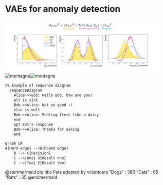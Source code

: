 # VAEs for anomaly detection
<img src="./docs/assets/images/eft.png" alt="lasagna">
<img src="./docs/assets/images/montagne.png" alt="montagne"><img src="./docs/assets/images/montagne.png" alt="montagne">

```mermaid
%% Example of sequence diagram
  sequenceDiagram
    Alice->>Bob: Hello Bob, how are you?
    alt is sick
    Bob->>Alice: Not so good :(
    else is well
    Bob->>Alice: Feeling fresh like a daisy
    end
    opt Extra response
    Bob->>Alice: Thanks for asking
    end
```

```mermaid
graph LR
A[Hard edge] -->B(Round edge)
    B --> C{Decision}
    C -->|One| D[Result one]
    C -->|Two| E[Result two]
```

@startmermaid
pie title Pets adopted by volunteers
  "Dogs" : 386
  "Cats" : 85
  "Rats" : 35
@endmermaid
